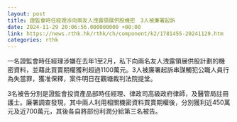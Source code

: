 ```yaml
---
layout: post
title: 證監會時任經理涉向兩友人洩露領展供股機密　3人被廉署起訴
date: 2024-11-29 20:06:56.000000000 +08:00
link: https://news.rthk.hk/rthk/ch/component/k2/1781455-20241129.htm
categories: rthk
---
```


一名證監會時任經理涉嫌在去年1至2月，私下向兩名友人洩露領展供股計劃的機密資料，並藉此買賣期權獲利超過1100萬元。3人被廉署起訴串謀觸犯公職人員行為失當罪，獲准保釋，案件明日在觀塘裁判法院提堂。

3名被告分別是證監會投資產品部時任經理、律政司高級政府律師，及醫管局註冊護士。廉署調查發現，其中兩人利用相關機密資料買賣期權後，分別獲利近450萬元及近700萬元，其後各自將部份利潤分給第三名被告。
